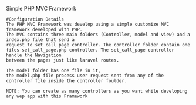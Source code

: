 Simple PHP MVC Framework
	
	#Configuration Details
	The PHP MVC Framework was develop using a simple customize MVC framework developed with PHP.
	The MVC contains three main folders (Controller, model and view) and a index.php file that send a
	request to set call page controller. The controller folder contain one files set_call_page.php controller. The set_call_page controller handle the Navigation 
	between the pages just like laravel routes.  

	The model folder has one file in it, 
	the model.php file process user request sent from any of the controller file inside the controller foulder.
		
	NOTE: You can create as many controllers as you want while developing any wep app with this Framework
	
	